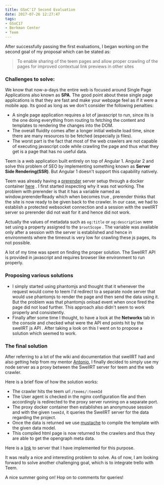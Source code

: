```yaml
---
title: GSoC'17 Second Evaluation
date: 2017-07-26 12:27:47
tags:
- GSoC17
- Berkman Center
- Teem
---
```


After successfully passing the first evaluations, I began working on the second goal of my proposal which can be stated as:

> To enable sharing of the teem pages and allow proper crawling of the pages for improved contextual link previews in other sites

### Challenges to solve:

We know that now-a-days the entire web is focused around Single Page Applications also known as **SPA**. The good point about these single page applications is that they are fast and make your webpage feel as if it were a mobile app. Its good as long as we don't consider the following penalties:

+ A single page application requires a lot of javascript to run, since its is the one doing everything from routing to fetching the content and templates to rendering the changes into the DOM.
+ The overall fluidity comes after a longer initial website load time, since there are many resources to be fetched (especially js files).
+ The worst part is the fact that most of the web crawlers are not capable of executing javascript code while crawling the page and thus what they get is a page that has no useful data.

Teem is a web application built entirely on top of Angular 1. Angular 2 and solve this problem of SEO by implementing something known as **Server Side Rendering(SSR)**. But Angular 1 doesn't support this capability natively.

Teem was already having a [prerender](https://prerender.io/) server setup through a docker container [here](https://github.com/P2Pvalue/docker-prerender) . I first started inspecting why it was not working. The problem with prerender is that it has a variable named as window.prerenderReady which when becomes true , prerender thinks that the site is now ready to be given back to the crawler. In our case, we had to establish a protected websocket connection and a session with the swellRT server so prerender did not wait for it and hence did not work.

Actually the values of metadata such as ```og:title``` or ```og:description``` were set using a property assigned to the ```$rootScope``` . The variable was available only after a session with the server is established and hence in environments where the timeout is very low for crawling these js pages, its not possible.

A lot of my time was spent on finding the proper solution. The SwellRT API is provided in javascript and requires browser like environment to run properly.

### Proposing various solutions

+ I simply started using phantomjs and thought that it whenever the request would come to teem I'd redirect to a separate node server that would use phantomjs to render the page and then send the data using it. But the problem was that phantomjs onload event when once fired the page did not load further. This approach also didn't seem to work properly and consistently.
+ Finally after some time I thought, to have a look at the **Networks** tab in the console and checked what were the API end points hit by the swellRT js API . After taking a look on this I went on to propose a solution which seemed to work.

### The final solution
After referring to a lot of the wiki and documentation that swellRT had and also getting help from my mentor [Antonio](https://github.com/atfornes), I finally decided to simply use my node server as a proxy between the SwellRT server for teem and the web crawler.

Here is a brief flow of how the solution works:

+ The crawler hits the teem url ```/teems/:teemId```
+ The User agent is checked in the nginx configuration file and then accordingly is redirected to the proxy server running on a separate port.
+ The proxy docker container then establishes an anonymouse session and with the given ```teemId```, it queries the SwellRT server for the data regarding the project.
+ Once the data is returned we use [mustache](https://www.npmjs.com/package/mustache) to compile the template with the given data model.
+ This compiled html page is now returned to the crawlers and thus they are able to get the opengraph meta data.

Here is a [link](https://github.com/krshubham/teem-link-preview) to server that I have implemented for this purpose.

It was really a nice and interesting problem to solve. As of now, I am looking forward to solve another challenging goal, which is to integrate trello with Teem.

A nice summer going on! Hop on to comments for queries!

<script async src="//pagead2.googlesyndication.com/pagead/js/adsbygoogle.js"></script>
<ins class="adsbygoogle"
     style="display:block; text-align:center;"
     data-ad-format="fluid"
     data-ad-layout="in-article"
     data-ad-client="ca-pub-3900805761322774"
     data-ad-slot="1286488845"></ins>
<script>
     (adsbygoogle = window.adsbygoogle || []).push({});
</script>





